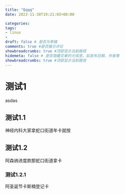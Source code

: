 ```yaml
---
title: "Qqqq"
date: 2023-11-30T19:21:03+08:00

categories:
tags: 
- linux
- 
draft: false # 是否为草稿 
comments: true #是否展示评论
showbreadcrumbs: true #顶部显示当前路径
hidemeta: false # 是否隐藏文章的元信息，如发布日期、作者等
showbreadcrumbs: true #顶部显示当前路径
---
```


# 测试1

asdas
## 测试1.1

神经内科大家拿蛇口街道年卡就按
## 测试1.2
阿森纳进度款那蛇口街道拿卡

### 测试1.2.1
阿圣诞节卡斯楠登记卡
